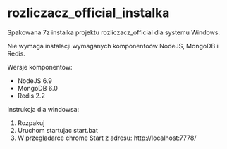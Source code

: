# rozliczacz_official_instalka

Spakowana 7z instalka projektu rozliczacz_official dla systemu Windows.

Nie wymaga instalacji wymaganych komponentoów NodeJS, MongoDB i Redis.

Wersje komponentow:
 - NodeJS 6.9 
 - MongoDB 6.0
 - Redis 2.2


Instrukcja dla windowsa:

1. Rozpakuj
2. Uruchom startujac start.bat
3. W przegladarce chrome
 Start z adresu: http://localhost:7778/
